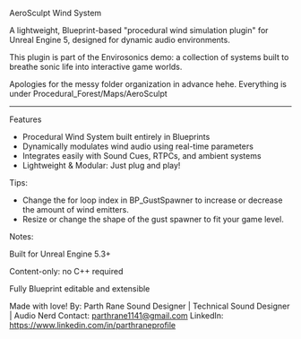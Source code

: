AeroSculpt Wind System

A lightweight, Blueprint-based "procedural wind simulation plugin" for Unreal Engine 5, designed for dynamic audio environments.

This plugin is part of the Envirosonics demo: a collection of systems built to breathe sonic life into interactive game worlds.

Apologies for the messy folder organization in advance hehe. Everything is under Procedural_Forest/Maps/AeroSculpt

---

 Features

-  Procedural Wind System built entirely in Blueprints
-  Dynamically modulates wind audio using real-time parameters
-  Integrates easily with Sound Cues, RTPCs, and ambient systems
-  Lightweight & Modular: Just plug and play!

Tips:

- Change the for loop index in BP_GustSpawner to increase or decrease the amount of wind emitters.
- Resize or change the shape of the gust spawner to fit your game level.

Notes:

Built for Unreal Engine 5.3+

Content-only: no C++ required

Fully Blueprint editable and extensible

Made with love!
By: Parth Rane
Sound Designer | Technical Sound Designer | Audio Nerd
Contact: parthrane1141@gmail.com
LinkedIn: https://www.linkedin.com/in/parthraneprofile
